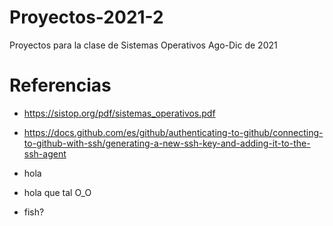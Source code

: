 # Proyectos-2021-2

Proyectos para la clase de Sistemas Operativos Ago-Dic de 2021

# Referencias

- https://sistop.org/pdf/sistemas_operativos.pdf
- https://docs.github.com/es/github/authenticating-to-github/connecting-to-github-with-ssh/generating-a-new-ssh-key-and-adding-it-to-the-ssh-agent

- hola
- hola que tal O_O
- fish?
